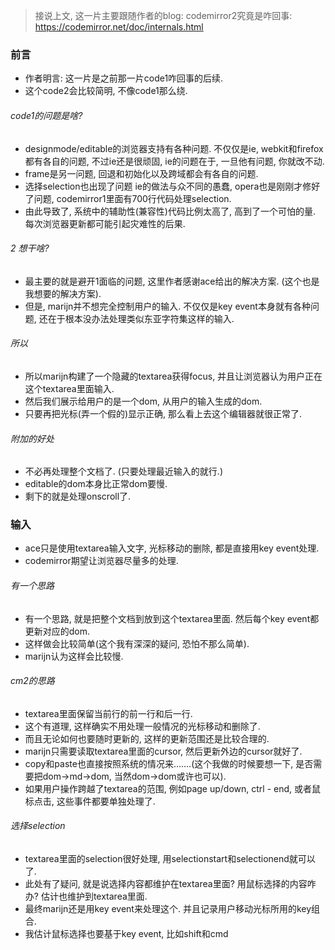 > 接说上文, 这一片主要跟随作者的blog: codemirror2究竟是咋回事: https://codemirror.net/doc/internals.html

### 前言

- 作者明言: 这一片是之前那一片code1咋回事的后续.
- 这个code2会比较简明, 不像code1那么绕. 

###### code1的问题是啥?

- designmode/editable的浏览器支持有各种问题. 不仅仅是ie, webkit和firefox都有各自的问题, 不过ie还是很顽固, ie的问题在于, 一旦他有问题, 你就改不动. 
- frame是另一问题, 回退和初始化以及跨域都会有各自的问题.
- 选择selection也出现了问题 ie的做法与众不同的愚蠢, opera也是刚刚才修好了问题, codemirror1里面有700行代码处理selection.
- 由此导致了, 系统中的辅助性(兼容性)代码比例太高了, 高到了一个可怕的量.  每次浏览器更新都可能引起灾难性的后果.

###### 2 想干啥?

- 最主要的就是避开1面临的问题, 这里作者感谢ace给出的解决方案. (这个也是我想要的解决方案).
- 但是, marijn并不想完全控制用户的输入. 不仅仅是key event本身就有各种问题, 还在于根本没办法处理类似东亚字符集这样的输入.

###### 所以

- 所以marijn构建了一个隐藏的textarea获得focus, 并且让浏览器认为用户正在这个textarea里面输入.
- 然后我们展示给用户的是一个dom, 从用户的输入生成的dom.
- 只要再把光标(弄一个假的)显示正确, 那么看上去这个编辑器就很正常了.

###### 附加的好处

- 不必再处理整个文档了. (只要处理最近输入的就行.)
- editable的dom本身比正常dom要慢.
- 剩下的就是处理onscroll了.

### 输入

- ace只是使用textarea输入文字, 光标移动的删除, 都是直接用key event处理. 
- codemirror期望让浏览器尽量多的处理. 

###### 有一个思路

- 有一个思路, 就是把整个文档到放到这个textarea里面. 然后每个key event都更新对应的dom.
- 这样做会比较简单(这个我有深深的疑问, 恐怕不那么简单).
- marijn认为这样会比较慢.

###### cm2的思路

- textarea里面保留当前行的前一行和后一行.
- 这个有道理, 这样确实不用处理一般情况的光标移动和删除了. 
- 而且无论如何也要随时更新的, 这样的更新范围还是比较合理的.
- marijn只需要读取textarea里面的cursor, 然后更新外边的cursor就好了.
- copy和paste也直接按照系统的情况来…….(这个我做的时候要想一下, 是否需要把dom->md->dom, 当然dom->dom或许也可以).
- 如果用户操作跨越了textarea的范围, 例如page up/down, ctrl - end, 或者鼠标点击, 这些事件都要单独处理了. 

###### 选择selection

- textarea里面的selection很好处理, 用selectionstart和selectionend就可以了.
- 此处有了疑问, 就是说选择内容都维护在textarea里面? 用鼠标选择的内容咋办? 估计也维护到textarea里面.
- 最终marijn还是用key event来处理这个. 并且记录用户移动光标所用的key组合.
- 我估计鼠标选择也要基于key event, 比如shift和cmd